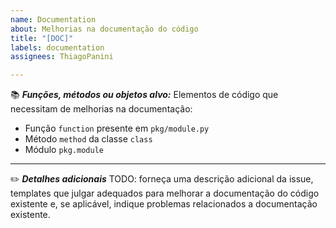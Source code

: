```yaml
---
name: Documentation
about: Melhorias na documentação do código
title: "[DOC]"
labels: documentation
assignees: ThiagoPanini

---
```


:books: **_Funções, métodos ou objetos alvo:_**
Elementos de código que necessitam de melhorias na documentação:
- Função `function` presente em `pkg/module.py`
- Método `method` da classe `class`
- Módulo `pkg.module`
___
:pencil2: **_Detalhes adicionais_**
TODO: forneça uma descrição adicional da issue, templates que julgar adequados para melhorar a documentação do código existente e, se aplicável, indique problemas relacionados a documentação existente.
